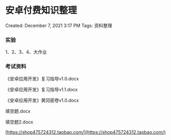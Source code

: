 # 安卓付费知识整理

Created: December 7, 2021 3:17 PM
Tags: 资料整理

### 实验

1、2、3、4、大作业

### 考试资料

《安卓应用开发》复习指导v1.0.docx

《安卓应用开发》复习指导v1.1.docx

《安卓应用开发》黄冈密卷v1.0.docx

填空题.docx

填空题2.docx

[https://shop475724312.taobao.com/](https://shop475724312.taobao.com/)